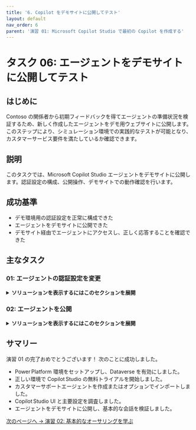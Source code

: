 ```yaml
---
title: '6. Copilot をデモサイトに公開してテスト'
layout: default
nav_order: 6
parent: '演習 01: Microsoft Copilot Studio で最初の Copilot を作成する'
---
```


# タスク 06: エージェントをデモサイトに公開してテスト

## はじめに

Contoso の関係者から初期フィードバックを得てエージェントの準備状況を検証するため、新しく作成したエージェントをデモ用ウェブサイトに公開します。このステップにより、シミュレーション環境での実践的なテストが可能となり、カスタマーサービス要件を満たしているか確認できます。

## 説明

このタスクでは、Microsoft Copilot Studio エージェントをデモサイトに公開します。認証設定の構成、公開操作、デモサイトでの動作確認を行います。

## 成功基準

- デモ環境用の認証設定を正常に構成できた
- エージェントをデモサイトに公開できた
- デモサイト経由でエージェントにアクセスし、正しく応答することを確認できた

## 主なタスク

### 01: エージェントの認証設定を変更

<details markdown="block"> 
  <summary><strong>ソリューションを表示するにはこのセクションを展開</strong></summary> 

このデモでは、リンクを知っている人なら誰でもテストできるよう、認証不要に設定します。

1. 画面右上付近の **設定** を選択します。

	![3f5fs0ge.jpg](../../media/3f5fs0ge.jpg)

1. 左側の設定メニューで **セキュリティ** を選択します。

1. **認証** を選択します。

	![umi6pe9z.jpg](../../media/umi6pe9z.jpg)

1. **認証なし** を選択し、**保存** をクリックします。

1. **この構成を保存しますか?** ダイアログで **保存** を選択します。
	
    ![g80d1ga0.jpg](../../media/g80d1ga0.jpg)

1. **設定** ページ右上の **X** を選択し、キャンバスに戻ります。

	![1d72mmuf.jpg](../../media/1d72mmuf.jpg)

</details>

### 02: エージェントを公開

<details markdown="block"> 
  <summary><strong>ソリューションを表示するにはこのセクションを展開</strong></summary> 

Microsoft Copilot Studio では、エージェントをテストするための URL を送信することで誰でも招待できるデモサイトが提供されます。このデモサイトは、実際のエンドユーザーに対してエージェントを有効化する前に、コンテンツを改善するためのフィードバックを収集するのに役立ちます。

1. エージェントの上部にある **チャネル** を選択します。

	![l7j7zr2u.jpg](../../media/l7j7zr2u.jpg)

> [!IMPORTANT]
> エージェントを少なくとも 1 回公開した後に、チャネルを追加して顧客がアクセスできるようにします。

1. 画面右上の **公開** を選択して、最新のトピック更新をデモサイトにプッシュします。

> [!NOTE]
> 初めてデモサイトを使用する前や、ユーザーにテストしてもらいたいトピックに変更を加えた後は、この操作を完了する必要があります。

	![eb2pkfbw.jpg](../../media/eb2pkfbw.jpg)

> [!IMPORTANT]
> **プロのヒント**:
> - 実際のエージェントを作成する際は、展開したチャネルで更新されたトピックを利用可能にするために公開を行います。
> - 公開プロセスでは、ステータスが **オン** になっているトピックのエラーがチェックされます。
> - 公開には数分しかかからないはずです。

1. 開いたダイアログで再度 **公開** を選択します。エンドユーザー認証の欠如によるリスクは無視して構いません。

	![hrz08hdi.jpg](../../media/hrz08hdi.jpg)

> [!NOTE]
> 公開が完了すると、画面上部に緑色のバナー通知が表示されます。

> [!IMPORTANT]
> デモサイトへの公開は迅速なプロセスですが、実際の使用 (たとえば Microsoft Teams で) のためにエージェントを公開するには時間がかかる場合があります。 
>
> Teams の場合、エージェントが Teams チャネルのユーザーに利用可能になる前に、管理者として承認ワークフローを開始する必要があるかもしれません。公開プロセスでは、すべての更新が適切に検証され、環境全体に展開されることが保証されます。 
> 
> 詳細はこちらをご覧ください: [Publication fundamentals for publishing channels](https://learn.microsoft.com/en-us/microsoft-copilot-studio/publication-fundamentals-publish-channels?tabs=web)

1. エージェントページの右上隅にある **設定** の隣にある省略記号を選択し、**デモ** ウェブサイトに移動を選択します。
 	
    ![idixvii7.jpg](../../media/idixvii7.jpg)

1. チャットウィンドウに入力するか、左側に表示されているスタートフレーズのオプションから選択することで、エージェントと対話できます。
 	
    ![mghiipm5.jpg](../../media/mghiipm5.jpg)

</details>

## サマリー

演習 01 の完了おめでとうございます！ 次のことに成功しました。

 - Power Platform 環境をセットアップし、Dataverse を有効にしました。
 - 正しい環境で Copilot Studio の無料トライアルを開始しました。
 - カスタマーサポートエージェントを作成またはオプションでインポートしました。
 - Copilot Studio UI と主要設定を調査しました。
 - エージェントをデモサイトに公開し、基本的な会話を検証しました。

[次のページへ → 演習 02: 基本的なオーサリングを学ぶ](../Ex02/Ex02.md)